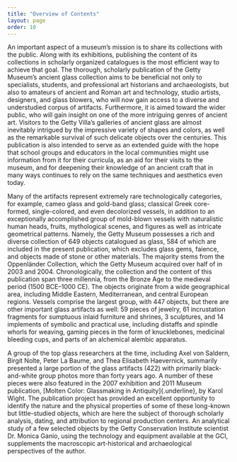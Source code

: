 ```yaml
---
title: "Overview of Contents"
layout: page
order: 10
---
```


An important aspect of a museum’s mission is to share its collections with the public. Along with its exhibitions, publishing the content of its collections in scholarly organized catalogues is the most efficient way to achieve that goal. The thorough, scholarly publication of the Getty Museum’s ancient glass collection aims to be beneficial not only to specialists, students, and professional art historians and archaeologists, but also to amateurs of ancient and Roman art and technology, studio artists, designers, and glass blowers, who will now gain access to a diverse and understudied corpus of artifacts. Furthermore, it is aimed toward the wider public, who will gain insight on one of the more intriguing genres of ancient art. Visitors to the Getty Villa’s galleries of ancient glass are almost inevitably intrigued by the impressive variety of shapes and colors, as well as the remarkable survival of such delicate objects over the centuries. This publication is also intended to serve as an extended guide with the hope that school groups and educators in the local communities might use information from it for their curricula, as an aid for their visits to the museum, and for deepening their knowledge of an ancient craft that in many ways continues to rely on the same techniques and aesthetics even today.

Many of the artifacts represent extremely rare technologically categories, for example, cameo glass and gold-band glass; classical Greek core-formed, single-colored, and even decolorized vessels, in addition to an exceptionally accomplished group of mold-blown vessels with naturalistic human heads, fruits, mythological scenes, and figures as well as intricate geometrical patterns. Namely, the Getty Museum possesses a rich and diverse collection of 649 objects catalogued as glass, 584 of which are included in the present publication, which excludes glass gems, faience, and objects made of stone or other materials. The majority stems from the Oppenländer Collection, which the Getty Museum acquired over half of in 2003 and 2004. Chronologically, the collection and the content of this publication span three millennia, from the Bronze Age to the medieval period (1500 BCE–1000 CE). The objects originate from a wide geographical area, including Middle Eastern, Mediterranean, and central European regions. Vessels comprise the largest group, with 447 objects, but there are other important glass artifacts as well: 59 pieces of jewelry, 61 incrustation fragments for sumptuous inlaid furniture and shrines, 3 sculptures, and 14 implements of symbolic and practical use, including distaffs and spindle whorls for weaving, gaming pieces in the form of knucklebones, medicinal bleeding cups, and parts of an alchemical alembic apparatus.

A group of the top glass researchers at the time, including Axel von Saldern, Birgit Nolte, Peter La Baume, and Thea Elisabeth Haevernick, summarily presented a large portion of the glass artifacts (422) with primarily black-and-white group photos more than forty years ago. A number of these pieces were also featured in the 2007 exhibition and 2011 Museum publication, [Molten Color: Glassmaking in Antiquity]{.underline}, by Karol Wight. The publication project has provided an excellent opportunity to identify the nature and the physical properties of some of these long-known but little-studied objects, which are here the subject of thorough scholarly analysis, dating, and attribution to regional production centers. An analytical study of a few selected objects by the Getty Conservation Institute scientist Dr. Monica Ganio, using the technology and equipment available at the GCI, supplements the macroscopic art-historical and archaeological perspectives of the author.

